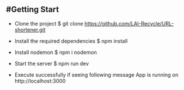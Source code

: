 #Getting Start
---
- Clone the project
$ git clone https://github.com/LAI-Recycle/URL-shortener.git

- Install the required dependencies
$ npm install

- Install nodemon
$ npm i nodemon

- Start the server
$ npm run dev

- Execute successfully if seeing following message
App is running on http://localhost:3000